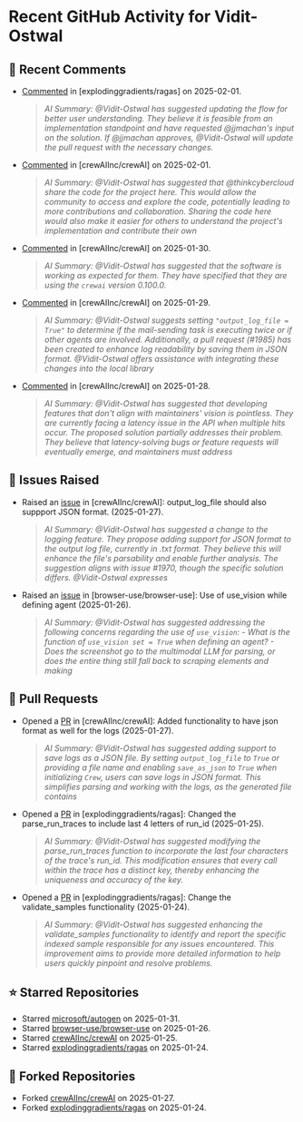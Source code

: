 # Recent GitHub Activity for Vidit-Ostwal

## 💬 Recent Comments
- [Commented](https://github.com/explodinggradients/ragas/issues/1871#issuecomment-2628965465) in [explodinggradients/ragas] on 2025-02-01.
  > *AI Summary: @Vidit-Ostwal has suggested updating the flow for better user understanding. They believe it is feasible from an implementation standpoint and have requested @jjmachan's input on the solution. If @jjmachan approves, @Vidit-Ostwal will update the pull request with the necessary changes.*
- [Commented](https://github.com/crewAIInc/crewAI/issues/2015#issuecomment-2628794304) in [crewAIInc/crewAI] on 2025-02-01.
  > *AI Summary: @Vidit-Ostwal has suggested that @thinkcybercloud share the code for the project here. This would allow the community to access and explore the code, potentially leading to more contributions and collaboration. Sharing the code here would also make it easier for others to understand the project's implementation and contribute their own*
- [Commented](https://github.com/crewAIInc/crewAI/issues/2005#issuecomment-2624920068) in [crewAIInc/crewAI] on 2025-01-30.
  > *AI Summary: @Vidit-Ostwal has suggested that the software is working as expected for them. They have specified that they are using the `crewai` version 0.100.0.*
- [Commented](https://github.com/crewAIInc/crewAI/issues/1978#issuecomment-2621726512) in [crewAIInc/crewAI] on 2025-01-29.
  > *AI Summary: @Vidit-Ostwal suggests setting `"output_log_file = True"` to determine if the mail-sending task is executing twice or if other agents are involved. Additionally, a pull request (#1985) has been created to enhance log readability by saving them in JSON format. @Vidit-Ostwal offers assistance with integrating these changes into the local library*
- [Commented](https://github.com/crewAIInc/crewAI/issues/1989#issuecomment-2619935488) in [crewAIInc/crewAI] on 2025-01-28.
  > *AI Summary: @Vidit-Ostwal has suggested that developing features that don't align with maintainers' vision is pointless. They are currently facing a latency issue in the API when multiple hits occur. The proposed solution partially addresses their problem. They believe that latency-solving bugs or feature requests will eventually emerge, and maintainers must address*

## 🐛 Issues Raised
- Raised an [issue](https://github.com/crewAIInc/crewAI/issues/1984) in [crewAIInc/crewAI]: output_log_file should also suppport JSON format. (2025-01-27).
  > *AI Summary: @Vidit-Ostwal has suggested a change to the logging feature. They propose adding support for JSON format to the output log file, currently in .txt format. They believe this will enhance the file's parsability and enable further analysis. The suggestion aligns with issue #1970, though the specific solution differs. @Vidit-Ostwal expresses*
- Raised an [issue](https://github.com/browser-use/browser-use/issues/407) in [browser-use/browser-use]: Use of use_vision while defining agent (2025-01-26).
  > *AI Summary: @Vidit-Ostwal has suggested addressing the following concerns regarding the use of `use_vision`: - What is the function of `use_vision set = True` when defining an agent? - Does the screenshot go to the multimodal LLM for parsing, or does the entire thing still fall back to scraping elements and making*

## 🚀 Pull Requests
- Opened a [PR](https://github.com/crewAIInc/crewAI/pull/1985) in [crewAIInc/crewAI]: Added functionality to have json format as well for the logs (2025-01-27).
  > *AI Summary: @Vidit-Ostwal has suggested adding support to save logs as a JSON file. By setting `output_log_file` to `True` or providing a file name and enabling `save_as_json` to `True` when initializing `Crew`, users can save logs in JSON format. This simplifies parsing and working with the logs, as the generated file contains*
- Opened a [PR](https://github.com/explodinggradients/ragas/pull/1880) in [explodinggradients/ragas]: Changed the parse_run_traces to include last 4 letters of run_id (2025-01-25).
  > *AI Summary: @Vidit-Ostwal has suggested modifying the parse_run_traces function to incorporate the last four characters of the trace's run_id. This modification ensures that every call within the trace has a distinct key, thereby enhancing the uniqueness and accuracy of the key.*
- Opened a [PR](https://github.com/explodinggradients/ragas/pull/1879) in [explodinggradients/ragas]: Change the validate_samples functionality (2025-01-24).
  > *AI Summary: @Vidit-Ostwal has suggested enhancing the validate_samples functionality to identify and report the specific indexed sample responsible for any issues encountered. This improvement aims to provide more detailed information to help users quickly pinpoint and resolve problems.*

## ⭐ Starred Repositories
- Starred [microsoft/autogen](https://github.com/microsoft/autogen) on 2025-01-31.
- Starred [browser-use/browser-use](https://github.com/browser-use/browser-use) on 2025-01-26.
- Starred [crewAIInc/crewAI](https://github.com/crewAIInc/crewAI) on 2025-01-25.
- Starred [explodinggradients/ragas](https://github.com/explodinggradients/ragas) on 2025-01-24.

## 🍴 Forked Repositories
- Forked [crewAIInc/crewAI](https://github.com/Vidit-Ostwal/crewAI) on 2025-01-27.
- Forked [explodinggradients/ragas](https://github.com/Vidit-Ostwal/ragas) on 2025-01-24.
